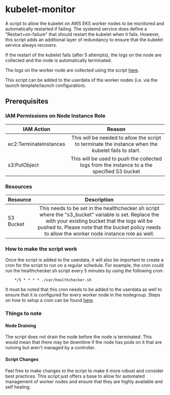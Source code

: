 # kubelet-monitor
A script to allow the kubelet on AWS EKS worker nodes to be monitored and automatically restarted if failing. The systemd service does define a "Restart=on-failure" that should restart the kubelet when it fails. However, this script adds an additional layer of redundancy to ensure that the kubelet service always recovers. 

If the restart of the kubelet fails (after 5 attempts), the logs on the node are collected and the node is automatically terminated. 

The logs on the worker node are collected using the script [here](https://github.com/nithu0115/eks-logs-collector).

This script can be added to the userdata of the worker nodes (i.e. via the launch template/launch configuration).

## Prerequisites
### IAM Permissions on Node Instance Role
| IAM Action        | Reason      |
| ------------- |:-------------:| 
| ec2:TerminateInstances | This will be needed to allow the script to terminate the instance when the kubelet fails to start. | 
| s3:PutObject | This will be used to push the collected logs from the instance to a the specified S3 bucket |

### Resources
| Resource        | Description      |
| ------------- |:-------------:|
| S3 Bucket | This needs to be set in the healthchecker.sh script where the "s3_bucket" variable is set. Replace the <S3-Bucket-Name> with your existing bucket that the logs will be pushed to. Please note that the bucket policy needs to allow the worker node instance role as well. | 

### How to make the script work
Once the script is added to the userdata, it will also be important to create a cron for the script to run on a regular schedule. For example, the cron could run the healthchecker.sh script every 5 minutes by using the following cron:

        */5 * * * * ./var/healthchecker.sh
        
It must be noted that this cron needs to be added to the userdata as well to ensure that it is configured for every worker node in the nodegroup. Steps on how to setup a cron can be found [here](https://phoenixnap.com/kb/set-up-cron-job-linux).

### Things to note

#### Node Draining
The script does not drain the node before the node is terminated. This would mean that there may be downtime if the node has pods on it that are running but aren't managed by a controller. 

#### Script Changes
Feel free to make changes to the script to make it more robust and consider best practices. This script just offers a base to allow for automated management of worker nodes and ensure that they are highly available and self healing. 


